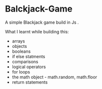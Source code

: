 # Balckjack-Game
A simple Blackjack game build in Js .

What I learnt while building this: 
- arrays
- objects
- booleans
- if else statments
- comparisons
- logical operators
- for loops
- the math object - math.random, math.floor
- return statements
